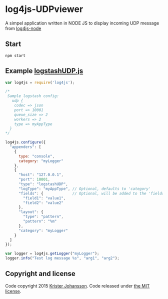 # log4js-UDPviewer
A simpel application written in NODE JS to display incoming UDP message from [log4js-node](https://github.com/nomiddlename/log4js-node)
## Start
```
npm start
```
## Example [logstashUDP.js](https://github.com/nomiddlename/log4js-node/blob/master/examples/logstashUDP.js)
```javascript
var log4js = require('log4js');

/*
 Sample logstash config:
   udp {
    codec => json
    port => 10001
    queue_size => 2
    workers => 2
    type => myAppType
  }
*/

log4js.configure({
  "appenders": [
    {
      type: "console",
      category: "myLogger"
    },
    {
      "host": "127.0.0.1",
      "port": 10001,
      "type": "logstashUDP",
      "logType": "myAppType", // Optional, defaults to 'category'
      "fields": {             // Optional, will be added to the 'fields' object in logstash
        "field1": "value1",
        "field2": "value2"
      },
      "layout": {
        "type": "pattern",
        "pattern": "%m"
      },
      "category": "myLogger"
    }
  ]
});

var logger = log4js.getLogger("myLogger");
logger.info("Test log message %s", "arg1", "arg2");
````
## Copyright and license

Code copyright 2015 [Krister Johansson](https://github.com/fotoKrille). Code released under [the MIT license](https://github.com/fotoKrille/log4js-UDPviewer/blob/master/LICENSE).